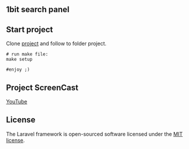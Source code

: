 ## 1bit search panel

## Start project

Clone [project](https://github.com/abelikov5/1bit_search.git) and follow to folder project.

```
# run make file:
make setup

#enjoy ;)

```

## Project ScreenCast

[YouTube]()

## License

The Laravel framework is open-sourced software licensed under the [MIT license](https://opensource.org/licenses/MIT).